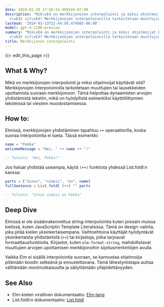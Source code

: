 ```yaml
---
date: 2024-01-20 17:50:54.499244-07:00
description: "Mik\xE4 on merkkijonojen interpolointi ja miksi ohjelmoijat k\xE4ytt\xE4\
  v\xE4t sit\xE4? Merkkijonojen interpoloinnilla tarkoitetaan muuttujien tai lausekkeiden\u2026"
lastmod: '2024-03-13T22:44:56.474085-06:00'
model: gpt-4-1106-preview
summary: "Mik\xE4 on merkkijonojen interpolointi ja miksi ohjelmoijat k\xE4ytt\xE4\
  v\xE4t sit\xE4? Merkkijonojen interpoloinnilla tarkoitetaan muuttujien tai lausekkeiden\u2026"
title: Merkkijonon interpolointi
---
```


{{< edit_this_page >}}

## What & Why?
Mikä on merkkijonojen interpolointi ja miksi ohjelmoijat käyttävät sitä? Merkkijonojen interpoloinnilla tarkoitetaan muuttujien tai lausekkeiden upottamista suoraan merkkijonoon. Tämä helpottaa dynaamisten arvojen yhdistämistä tekstiin, mikä on hyödyllistä esimerkiksi käyttöliittymien teksteissä tai viestien muodostamisessa.

## How to:
Elmissä, merkkijonojen yhdistäminen tapahtuu `++` operaattorilla, koska suoraa interpolointia ei tueta. Tässä esimerkki:

```Elm
name = "Pekka"
welcomeMessage = "Hei, " ++ name ++ "!"

-- Tuloste: "Hei, Pekka!"
```

Jos haluat yhdistää useampia, käytä `(++)` funktiota yhdessä List.foldl:n kanssa:

```Elm
parts = ["Sinun", "nimesi", "on", name]
fullSentence = List.foldl (++) "" parts

-- Tuloste: "Sinun nimesi on Pekka"
```

## Deep Dive
Elmissä ei ole sisäänrakennettua string-interpolointia kuten joissain muissa kielissä, kuten JavaScriptin Template Literalsissa. Tämä on design-valinta, joka pitää kielen yksinkertaisempana. Vaihtoehtoina käyttäjät hyödyntävät yksinkertaista yhdistämistä (`++`) tai kirjastoja, jotka tarjoavat formaattausfunktioita. Kirjastot, kuten `elm-format-string`, mahdollistavat muuttujien arvojen upottamisen merkkijonoihin sijoitusmerkintöjen avulla.

Vaikka Elm ei sisällä interpolointia suoraan, se kannustaa ohjelmoijia pitämään koodin selkeänä ja ennustettavana. Tämä lähestymistapa auttaa välttämään monimutkaisuutta ja säilyttämään ylläpidettävyyden.

## See Also
- Elm-kielen virallinen dokumentaatio: [Elm-lang](https://elm-lang.org/docs)
- List.foldl:n dokumentaatio: [List.foldl](https://package.elm-lang.org/packages/elm/core/latest/List#foldl)
